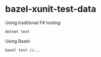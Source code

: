 # bazel-xunit-test-data

Using traditional F# tooling:

```bash
dotnet test
```

Using Bazel:

```bash
bazel test //...
```

